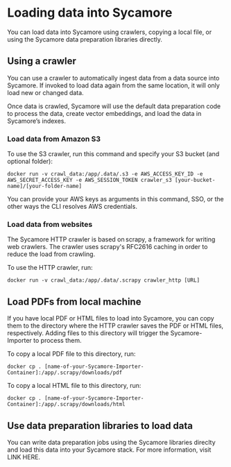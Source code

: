 # Loading data into Sycamore

You can load data into Sycamore using crawlers, copying a local file, or using the Sycamore data preparation libraries directly.


## Using a crawler
You can use a crawler to automatically ingest data from a data source into Sycamore. If invoked to load data again from the same location, it will only load new or changed data.

Once data is crawled, Sycamore will use the default data preparation code to process the data, create vector embeddings, and load the data in Sycamore’s indexes.

### Load data from Amazon S3

To use the S3 crawler, run this command and specify your S3 bucket (and optional folder):

```docker run -v crawl_data:/app/.data/.s3 -e AWS_ACCESS_KEY_ID -e AWS_SECRET_ACCESS_KEY -e AWS_SESSION_TOKEN crawler_s3 [your-bucket-name]/[your-folder-name]```

You can provide your AWS keys as arguments in this command, SSO, or the other ways the CLI resolves AWS credentials.

### Load data from websites

The Sycamore HTTP crawler is based on scrapy, a framework for writing web crawlers. The crawler uses scrapy's RFC2616 caching in order to reduce the load from crawling.

To use the HTTP crawler, run:

`docker run -v crawl_data:/app/.data/.scrapy crawler_http [URL]`

## Load PDFs from local machine

If you have local PDF or HTML files to load into Sycamore, you can copy them to the directory where the HTTP crawler saves the PDF or HTML files, respectively. Adding files to this directory will trigger the Sycamore-Importer to process them.

To copy a local PDF file to this directory, run:

`docker cp . [name-of-your-Sycamore-Importer-Container]:/app/.scrapy/downloads/pdf`

To copy a local HTML file to this directory, run:

`docker cp . [name-of-your-Sycamore-Importer-Container]:/app/.scrapy/downloads/html`


## Use data preparation libraries to load data

You can write data preparation jobs using the Sycamore libraries direclty and load this data into your Sycamore stack. For more information, visit LINK HERE.
